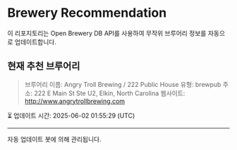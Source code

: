 # Brewery Recommendation

이 리포지토리는 Open Brewery DB API를 사용하여 무작위 브루어리 정보를 자동으로 업데이트합니다.

## 현재 추천 브루어리
> 브루어리 이름: Angry Troll Brewing / 222 Public House
유형: brewpub
주소: 222 E Main St Ste U2, Elkin, North Carolina
웹사이트: http://www.angrytrollbrewing.com

⏳ 업데이트 시간: 2025-06-02 01:55:29 (UTC)

---
자동 업데이트 봇에 의해 관리됩니다.